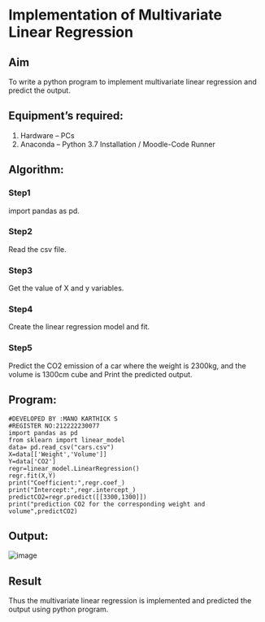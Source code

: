 # Implementation of Multivariate Linear Regression
## Aim
To write a python program to implement multivariate linear regression and predict the output.
## Equipment’s required:
1.	Hardware – PCs
2.	Anaconda – Python 3.7 Installation / Moodle-Code Runner
## Algorithm:
### Step1
import pandas as pd.

### Step2
Read the csv file.

### Step3
Get the value of X and y variables.

### Step4
Create the linear regression model and fit.

### Step5
Predict the CO2 emission of a car where the weight is 2300kg, and the volume is 1300cm cube and Print the predicted output.

## Program:
```
#DEVELOPED BY :MANO KARTHICK S
#REGISTER NO:212222230077
import pandas as pd
from sklearn import linear_model
data= pd.read_csv("cars.csv")
X=data[['Weight','Volume']]
Y=data['CO2']
regr=linear_model.LinearRegression()
regr.fit(X,Y)
print("Coefficient:",regr.coef_)
print("Intercept:",regr.intercept_)
predictCO2=regr.predict([[3300,1300]])
print("prediction CO2 for the corresponding weight and volume",predictCO2)
```
## Output:
![image](https://github.com/MANOKARTHICK09/Multivariate-Linear-Regression/assets/121785458/3f8a34a6-85ed-4050-aa8f-e817cf5964c4)


## Result
Thus the multivariate linear regression is implemented and predicted the output using python program.
